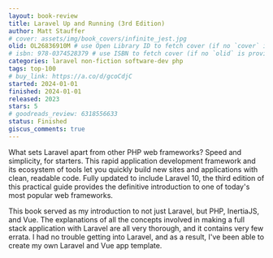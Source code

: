 ```yaml
---
layout: book-review
title: Laravel Up and Running (3rd Edition)
author: Matt Stauffer
# cover: assets/img/book_covers/infinite_jest.jpg
olid: OL26836910M # use Open Library ID to fetch cover (if no `cover` is provided)
# isbn: 978-0374528379 # use ISBN to fetch cover (if no `olid` is provided, dashes are optional)
categories: laravel non-fiction software-dev php
tags: top-100
# buy_link: https://a.co/d/gcoCdjC
started: 2024-01-01
finished: 2024-01-01
released: 2023
stars: 5
# goodreads_review: 6318556633
status: Finished
giscus_comments: true
---
```


What sets Laravel apart from other PHP web frameworks? Speed and simplicity, for starters. This rapid application development framework and its ecosystem of tools let you quickly build new sites and applications with clean, readable code. Fully updated to include Laravel 10, the third edition of this practical guide provides the definitive introduction to one of today's most popular web frameworks.

This book served as my introduction to not just Laravel, but PHP, InertiaJS, and Vue. The explanations of all the concepts involved in making a full stack application with Laravel are all very thorough, and it contains very few errata. I had no trouble getting into Laravel, and as a result, I've been able to create my own Laravel and Vue app template.
